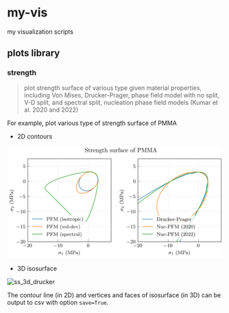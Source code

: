 # my-vis

my visualization scripts

## plots library

### strength
> plot strength surface of various type given material properties, including Von Mises, Drucker-Prager, phase field model with no split, V-D split, and spectral split, nucleation phase field models (Kumar et al. 2020 and 2022)

For example, plot various type of strength surface of PMMA

* 2D contours
  
![ss_2d_1](./example/ss_pmma_2d.png)

* 3D isosurface
  
![ss_3d_drucker](./example/ss_pmma_3d.png)

The contour line (in 2D) and vertices and faces of isosurface (in 3D) can be output to csv with option `save=True`.
